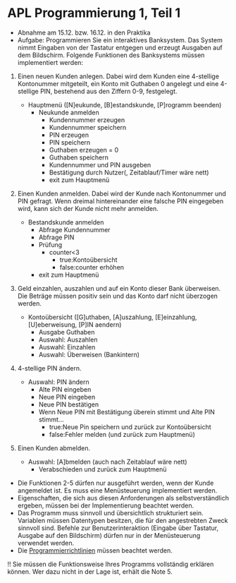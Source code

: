 # APL Programmierung 1, Teil 1

* Abnahme am 15.12. bzw. 16.12. in den Praktika
* Aufgabe: Programmieren Sie ein interaktives Banksystem. Das System nimmt Eingaben von der Tastatur entgegen und erzeugt Ausgaben auf dem Bildschirm. Folgende Funktionen des Banksystems müssen implementiert werden:

1. Einen neuen Kunden anlegen. Dabei wird dem Kunden eine 4-stellige Kontonummer mitgeteilt, ein Konto mit Guthaben 0 angelegt und eine 4-stellige PIN, bestehend aus den Ziffern 0-9, festgelegt.

    + Hauptmenü ([N]eukunde, [B]estandskunde, [P]rogramm beenden)
      - Neukunde anmelden
        + Kundennummer erzeugen
        + Kundennummer speichern
        + PIN erzeugen
        + PIN speichern
        + Guthaben erzeugen = 0
        + Guthaben speichern
        + Kundennummer und PIN ausgeben
        + Bestätigung durch Nutzer(, Zeitablauf/Timer wäre nett)
        + exit zum Hauptmenü

2. Einen Kunden anmelden. Dabei wird der Kunde nach Kontonummer und PIN gefragt. Wenn dreimal hintereinander eine falsche PIN eingegeben wird, kann sich der Kunde nicht mehr anmelden.

      - Bestandskunde anmelden
        + Abfrage Kundennummer
        + Abfrage PIN
        + Prüfung
          - counter<3
            - true:Kontoübersicht
            - false:counter erhöhen
        + exit zum Hauptmenü

3. Geld einzahlen, auszahlen und auf ein Konto dieser Bank überweisen. Die Beträge müssen positiv sein und das Konto darf nicht überzogen werden.

      - Kontoübersicht ([G]uthaben, [A]uszahlung, [E]einzahlung, [U]eberweisung, [P]IN aendern)
        + Ausgabe Guthaben
        + Auswahl: Auszahlen
        + Auswahl: Einzahlen
        + Auswahl: Überweisen (Bankintern)

4. 4-stellige PIN ändern.

    + Auswahl: PIN ändern
      - Alte PIN eingeben
      - Neue PIN eingeben
      - Neue PIN bestätigen
      - Wenn Neue PIN mit Bestätigung überein stimmt und Alte PIN stimmt...
        + true:Neue Pin speichern und zurück zur Kontoübersicht
        + false:Fehler melden (und zurück zum Hauptmenü)

5. Einen Kunden abmelden.

    + Auswahl: [A]bmelden (auch nach Zeitablauf wäre nett)
      - Verabschieden und zurück zum Hauptmenü

* Die Funktionen 2-5 dürfen nur ausgeführt werden, wenn der Kunde angemeldet ist. Es muss eine Menüsteuerung implementiert werden.
* Eigenschaften, die sich aus diesen Anforderungen als selbstverständlich ergeben, müssen bei der Implementierung beachtet werden.
* Das Programm muss sinnvoll und übersichtlich strukturiert sein. Variablen müssen Datentypen besitzen, die für den angestrebten Zweck sinnvoll sind. Befehle zur Benutzerinteraktion (Eingabe über Tastatur, Ausgabe auf den Bildschirm) dürfen nur in der Menüsteuerung verwendet werden.
* Die [Programmierrichtlinien](http://www.informatik.htw-dresden.de/~hollas/P1/Programmierrichtlinien.pdf) müssen beachtet werden.

!! Sie müssen die Funktionsweise Ihres Programms vollständig erklären können. Wer dazu nicht in der Lage ist, erhält die Note 5.

[PAP in LaTeX]:http://www.tex.ac.uk/tex-archive/support/flow/flowdoc.pdf]
[Struktogramm alias Nasse-Schneiermann-Diagramm in LaTeX]:http://ctan.sharelatex.com/tex-archive/macros/latex/contrib/struktex/struktex.en.pdf
[Struktogramme in verständlich]:http://www.rhinodidactics.de/Artikel/latex3.html
[Struktogramme in verständlich II]:http://www.fh-bingen.de/fileadmin/user_upload/Lehrende/Kilsch_Dieter/internet/projekte/TedoGerGra_StAl.pdf
